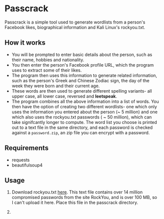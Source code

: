 # Passcrack

Passcrack is a simple tool used to generate wordlists from a person's Facebook likes, biographical information and Kali Linux's rockyou.txt.

## How it works

- You will be prompted to enter basic details about the person, such as their name, hobbies and nationality.
- You then enter the person's Facebook profile URL, which the program uses to extract some of their likes.
- The program then uses this information to generate related information, such as the person's Greek and Chinese Zodiac sign, the day of the week they were born and their current age.
- These words are then used to generate different spelling variants- all upper case, all lower case, reversed and **leetspeak**.
- The program combines all the above information into a list of words. You then have the option of creating two different wordlists- one which only uses the information you entered about the person (~ 5 million) and one which also uses the rockyou.txt passwords ( ~ 50 million), which can take signifcantly longer to compute. The word list you choose is printed out to a text file in the same directory, and each password is checked against a `password.zip`, an zip file you can encrypt with a password.


## Requirements

- requests
- beautifulsoup4

## Usage

1. Download rockyou.txt <a href="https://github.com/brannondorsey/naive-hashcat/releases/download/data/rockyou.txt">here</a>. This text file contains over 14 million compromised passwords from the site RockYou, and is over 100 MB, so I can't upload it here. Place this file in the passcrack directory.

2. 
